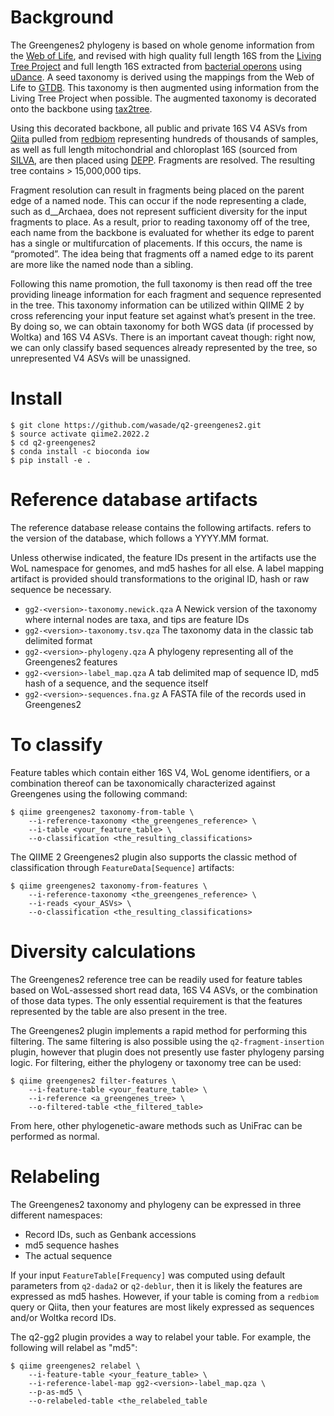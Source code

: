 # Background

The Greengenes2 phylogeny is based on whole genome information from the [Web of Life](https://biocore.github.io/wol/), and revised with high quality full length 16S from the [Living Tree Project](https://imedea.uib-csic.es/mmg/ltp/) and full length 16S extracted from [bacterial operons](https://www.nature.com/articles/s41592-020-01041-y) using [uDance](https://github.com/balabanmetin/uDance). A seed taxonomy is derived using the mappings from the Web of Life to [GTDB](https://gtdb.ecogenomic.org/). This taxonomy is then augmented using information from the Living Tree Project when possible. The augmented taxonomy is decorated onto the backbone using [tax2tree](https://github.com/biocore/tax2tree).

Using this decorated backbone, all public and private 16S V4 ASVs from [Qiita](https://qiita.ucsd.edu/) pulled from [redbiom](https://github.com/biocore/redbiom/) representing hundreds of thousands of samples, as well as full length mitochondrial and chloroplast 16S (sourced from [SILVA](https://www.arb-silva.de/), are then placed using [DEPP](https://github.com/yueyujiang/DEPP). Fragments are resolved. The resulting tree contains > 15,000,000 tips. 

Fragment resolution can result in fragments being placed on the parent edge of a named node. This can occur if the node representing a clade, such as d__Archaea, does not represent sufficient diversity for the input fragments to place. As a result, prior to reading taxonomy off of the tree, each name from the backbone is evaluated for whether its edge to parent has a single or multifurcation of placements. If this occurs, the name is “promoted”. The idea being that fragments off a named edge to its parent are more like the named node than a sibling.

Following this name promotion, the full taxonomy is then read off the tree providing lineage information for each fragment and sequence represented in the tree. This taxonomy information can be utilized within QIIME 2 by cross referencing your input feature set against what’s present in the tree. By doing so, we can obtain taxonomy for both WGS data (if processed by Woltka) and 16S V4 ASVs. There is an important caveat though: right now, we can only classify based sequences already represented by the tree, so unrepresented V4 ASVs will be unassigned.  

# Install

```
$ git clone https://github.com/wasade/q2-greengenes2.git
$ source activate qiime2.2022.2
$ cd q2-greengenes2
$ conda install -c bioconda iow
$ pip install -e .
```

# Reference database artifacts

The reference database release contains the following artifacts. <version> refers to the version of the database, which follows a YYYY.MM format.  

Unless otherwise indicated, the feature IDs present in the artifacts use the WoL namespace for genomes, and md5 hashes for all else. A label mapping artifact is provided should transformations to the original ID, hash or raw sequence be necessary.

* `gg2-<version>-taxonomy.newick.qza`
	A Newick version of the taxonomy where internal nodes are taxa, and tips are feature IDs
* `gg2-<version>-taxonomy.tsv.qza`
	The taxonomy data in the classic tab delimited format
* `gg2-<version>-phylogeny.qza`
	A phylogeny representing all of the Greengenes2 features
* `gg2-<version>-label_map.qza`
	A tab delimited map of sequence ID, md5 hash of a sequence, and the sequence itself
* `gg2-<version>-sequences.fna.gz`
	A FASTA file of the records used in Greengenes2

# To classify

Feature tables which contain either 16S V4, WoL genome identifiers, or a combination thereof can be taxonomically characterized against Greengenes using the following command:

```
$ qiime greengenes2 taxonomy-from-table \
	--i-reference-taxonomy <the_greengenes_reference> \
	--i-table <your_feature_table> \
    --o-classification <the_resulting_classifications>
```

The QIIME 2 Greengenes2 plugin also supports the classic method of classification through `FeatureData[Sequence]` artifacts:

```
$ qiime greengenes2 taxonomy-from-features \
    --i-reference-taxonomy <the_greengenes_reference> \
    --i-reads <your_ASVs> \ 
    --o-classification <the_resulting_classifications>
```

# Diversity calculations

The Greengenes2 reference tree can be readily used for feature tables based on WoL-assessed short read data, 16S V4 ASVs, or the combination of those data types. The only essential requirement is that the features represented by the table are also present in the tree.

The Greengenes2 plugin implements a rapid method for performing this filtering. The same filtering is also possible using the `q2-fragment-insertion` plugin, however that plugin does not presently use faster phylogeny parsing logic. For filtering, either the phylogeny or taxonomy tree can be used:

```
$ qiime greengenes2 filter-features \
    --i-feature-table <your_feature_table> \
    --i-reference <a_greengenes_tree> \
    --o-filtered-table <the_filtered_table>
```

From here, other phylogenetic-aware methods such as UniFrac can be performed as normal.

# Relabeling

The Greengenes2 taxonomy and phylogeny can be expressed in three different namespaces:

* Record IDs, such as Genbank accessions
* md5 sequence hashes 
* The actual sequence

If your input `FeatureTable[Frequency]` was computed using default parameters from `q2-dada2` or `q2-deblur`, then it is likely the features are expressed as md5 hashes. However, if your table is coming from a `redbiom` query or Qiita, then your features are most likely expressed as sequences and/or Woltka record IDs. 

The q2-gg2 plugin provides a way to relabel your table. For example, the following will relabel as "md5":

```
$ qiime greengenes2 relabel \
    --i-feature-table <your_feature_table> \
    --i-reference-label-map gg2-<version>-label_map.qza \
    --p-as-md5 \
    --o-relabeled-table <the_relabeled_table
```
